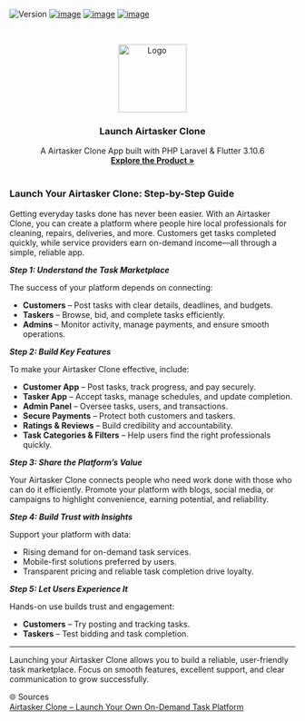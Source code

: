 ![Version](https://img.shields.io/badge/version-3.6.0-blue.svg?cacheSeconds=2592000)
[![image](https://img.shields.io/badge/Twitter-1DA1F2?style=for-the-badge&logo=twitter&logoColor=white)](https://twitter.com/oyelabs?lang=en)
[![image](https://img.shields.io/badge/Instagram-E4405F?style=for-the-badge&logo=instagram&logoColor=white)](https://www.instagram.com/myoyelabs/)
[![image](https://img.shields.io/badge/YouTube-FF0000?style=for-the-badge&logo=youtube&logoColor=white)](https://youtube.com/@oyelabs9119?si=jpMaBUfNigpVCjuf)

<!-- PROJECT LOGO -->
<br />
<p align="center">
  <a href="https://oyelabs.com/airtasker-clone/">
    <img src="https://oyelabs.com/wp-content/uploads/2025/02/Readymade-Airtasker-clone-script.jpg" alt="Logo" width="120" height="120">
  </a>

  <h3 align="center">Launch Airtasker Clone</h3>

  <p align="center">
    A Airtasker Clone App built with PHP Laravel & Flutter 3.10.6
    <br />
    <a href="https://oyelabs.com/airtasker-clone/"><strong>Explore the Product »</strong></a>
    <br />
    <br />


### Launch Your Airtasker Clone: Step-by-Step Guide  

Getting everyday tasks done has never been easier. With an Airtasker Clone, you can create a platform where people hire local professionals for cleaning, repairs, deliveries, and more. Customers get tasks completed quickly, while service providers earn on-demand income—all through a simple, reliable app.  

***Step 1: Understand the Task Marketplace***  

The success of your platform depends on connecting:  

- **Customers** – Post tasks with clear details, deadlines, and budgets.  
- **Taskers** – Browse, bid, and complete tasks efficiently.  
- **Admins** – Monitor activity, manage payments, and ensure smooth operations.  

***Step 2: Build Key Features***  

To make your Airtasker Clone effective, include:  

- **Customer App** – Post tasks, track progress, and pay securely.  
- **Tasker App** – Accept tasks, manage schedules, and update completion.  
- **Admin Panel** – Oversee tasks, users, and transactions.  
- **Secure Payments** – Protect both customers and taskers.  
- **Ratings & Reviews** – Build credibility and accountability.  
- **Task Categories & Filters** – Help users find the right professionals quickly.  

***Step 3: Share the Platform’s Value*** 

Your Airtasker Clone connects people who need work done with those who can do it efficiently. Promote your platform with blogs, social media, or campaigns to highlight convenience, earning potential, and reliability.  

***Step 4: Build Trust with Insights***  

Support your platform with data:  

- Rising demand for on-demand task services.  
- Mobile-first solutions preferred by users.  
- Transparent pricing and reliable task completion drive loyalty.  

***Step 5: Let Users Experience It***  

Hands-on use builds trust and engagement:  

- **Customers** – Try posting and tracking tasks.  
- **Taskers** – Test bidding and task completion.  

---

Launching your Airtasker Clone allows you to build a reliable, user-friendly task marketplace. Focus on smooth features, excellent support, and clear communication to grow successfully.  

🌐 Sources  
[Airtasker Clone – Launch Your Own On-Demand Task Platform](https://oyelabs.com/airtasker-clone/)
